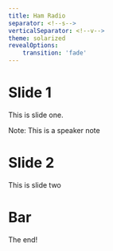 ```yaml
---
title: Ham Radio
separator: <!--s-->
verticalSeparator: <!--v-->
theme: solarized
revealOptions:
    transition: 'fade'
---
```

# Slide 1

This is slide one.

Note: This is a speaker note

<!--s-->

# Slide 2

This is slide two

<!--v-->

# Bar

The end!
